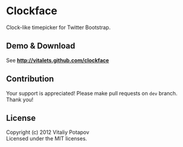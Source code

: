 # Clockface 
Clock-like timepicker for Twitter Bootstrap.

## Demo & Download
See **http://vitalets.github.com/clockface**

## Contribution
Your support is appreciated! 
Please make pull requests on <code>dev</code> branch. Thank you!

## License
Copyright (c) 2012 Vitaliy Potapov  
Licensed under the MIT licenses.